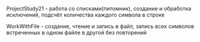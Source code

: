 ProjectStudy21 - работа со списками(питомник), создание и обработка исключений, подсчёт количества каждого символа в строке

WorkWithFile - создание, чтение и запись в файл, запись всех символов встреченных в одном файле в другой без повторений